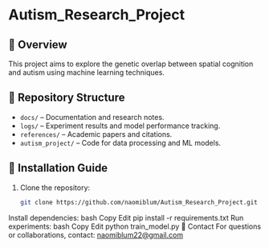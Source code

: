 # Autism_Research_Project

## 📌 Overview
This project aims to explore the genetic overlap between spatial cognition and autism using machine learning techniques.

## 📌 Repository Structure
- `docs/` – Documentation and research notes.
- `logs/` – Experiment results and model performance tracking.
- `references/` – Academic papers and citations.
- `autism_project/` – Code for data processing and ML models.

## 📌 Installation Guide
1. Clone the repository:
   ```bash
   git clone https://github.com/naomiblum/Autism_Research_Project.git
Install dependencies:
bash
Copy
Edit
pip install -r requirements.txt
Run experiments:
bash
Copy
Edit
python train_model.py
📌 Contact
For questions or collaborations, contact: naomiblum22@gmail.com
